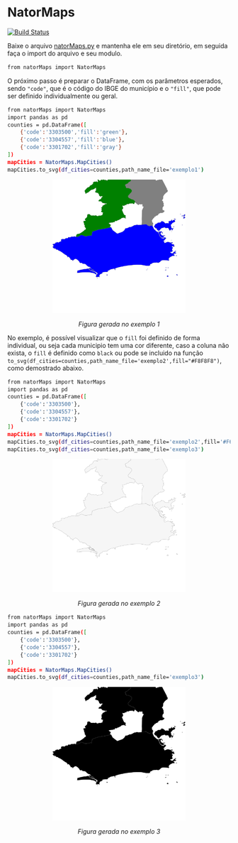 # NatorMaps
[![Build Status](https://travis-ci.org/joemccann/dillinger.svg?branch=master)](https://travis-ci.org/joemccann/dillinger)

Baixe o arquivo [natorMaps.py](https://github.com/natorjunior/NatorMaps/blob/main/natorMaps.py) e mantenha ele em seu diretório, em seguida faça o import do arquivo e seu modulo.

```sh
from natorMaps import NatorMaps
```

O próximo passo é preparar o DataFrame, com os parâmetros esperados, sendo `"code"`, que é o código do IBGE do município e o `"fill"`, que pode ser definido individualmente ou geral.

```sh
from natorMaps import NatorMaps
import pandas as pd
counties = pd.DataFrame([
    {'code':'3303500','fill':'green'},
    {'code':'3304557','fill':'blue'},
    {'code':'3301702','fill':'gray'}
])
mapCities = NatorMaps.MapCities()
mapCities.to_svg(df_cities=counties,path_name_file='exemplo1')
```
<p align="center"> 
  <img src="https://github.com/natorjunior/NatorMaps/blob/main/imagens/exemplo1.svg" width="300" height="300" alt>
</p>
<p align="center">
     <em>Figura gerada no exemplo 1</em>
</p>

No exemplo, é possível visualizar que o `fill` foi definido de forma individual, ou seja cada municipio tem uma cor diferente, caso a coluna não exista, o `fill` é definido como `black` ou pode se incluido na função `to_svg(df_cities=counties,path_name_file='exemplo2',fill="#F8F8F8")`, como demostrado abaixo.


```sh
from natorMaps import NatorMaps
import pandas as pd
counties = pd.DataFrame([
    {'code':'3303500'},
    {'code':'3304557'},
    {'code':'3301702'}
])
mapCities = NatorMaps.MapCities()
mapCities.to_svg(df_cities=counties,path_name_file='exemplo2',fill='#F6F6F6')
mapCities.to_svg(df_cities=counties,path_name_file='exemplo3')
```
<p align="center"> 
  <img src="https://github.com/natorjunior/NatorMaps/blob/main/imagens/exemplo2.svg" width="300" height="300" alt>
</p>
<p align="center">
     <em>Figura gerada no exemplo 2</em>
</p>

```sh
from natorMaps import NatorMaps
import pandas as pd
counties = pd.DataFrame([
    {'code':'3303500'},
    {'code':'3304557'},
    {'code':'3301702'}
])
mapCities = NatorMaps.MapCities()
mapCities.to_svg(df_cities=counties,path_name_file='exemplo3')
```

<p align="center"> 
  <img src="https://github.com/natorjunior/NatorMaps/blob/main/imagens/exemplo3.svg" width="300" height="300" alt>
</p>
<p align="center">
     <em>Figura gerada no exemplo 3</em>
</p>
